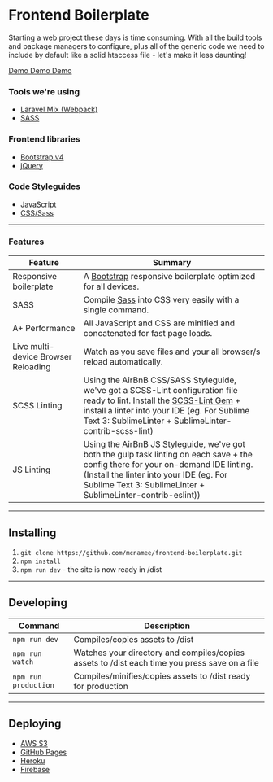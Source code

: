 # Frontend Boilerplate
Starting a web project these days is time consuming. With all the build tools and package managers to configure, plus all of the generic code we need to include by default like a solid htaccess file - let's make it less daunting!

[Demo Demo Demo](http://mcnamee.github.io/frontend-boilerplate/)

### Tools we're using
- [Laravel Mix (Webpack)](https://github.com/JeffreyWay/laravel-mix)
- [SASS](http://sass-lang.com/)

### Frontend libraries
- [Bootstrap v4](http://getbootstrap.com/)
- [jQuery](https://jquery.com/)

### Code Styleguides
- [JavaScript](https://github.com/airbnb/javascript)
- [CSS/Sass](https://github.com/airbnb/css)

---

### Features

| Feature                                | Summary |
|---|---|
| Responsive boilerplate                 | A [Bootstrap](http://getbootstrap.com) responsive boilerplate optimized for all devices. |
| SASS                                   | Compile [Sass](http://sass-lang.com/) into CSS very easily with a single command. |
| A+ Performance                         | All JavaScript and CSS are minified and concatenated for fast page loads. |
| Live multi-device Browser Reloading    | Watch as you save files and your all browser/s reload automatically. |
| SCSS Linting                           | Using the AirBnB CSS/SASS Styleguide, we've got a SCSS-Lint configuration file ready to lint. Install the [SCSS-Lint Gem](https://github.com/brigade/scss-lint#installation) + install a linter into your IDE (eg. For Sublime Text 3: SublimeLinter + SublimeLinter-contrib-scss-lint) |
| JS Linting                             | Using the AirBnB JS Styleguide, we've got both the gulp task linting on each save + the config there for your on-demand IDE linting. (Install the linter into your IDE (eg. For Sublime Text 3: SublimeLinter + SublimeLinter-contrib-eslint)) |

---

## Installing

1. `git clone https://github.com/mcnamee/frontend-boilerplate.git`
2. `npm install`
3. `npm run dev` - the site is now ready in /dist

---

## Developing

| Command | Description |
| --- | --- |
| `npm run dev` | Compiles/copies assets to /dist |
| `npm run watch` | Watches your directory and compiles/copies assets to /dist each time you press save on a file |
| `npm run production` | Compiles/minifies/copies assets to /dist ready for production |

---

## Deploying
- [AWS S3](https://github.com/yeoman/generator-webapp/blob/master/docs/recipes/aws-s3-deployment.md)
- [GitHub Pages](https://github.com/yeoman/generator-webapp/blob/master/docs/recipes/gh-pages.md)
- [Heroku](https://github.com/yeoman/generator-webapp/blob/master/docs/recipes/node-heroku.md)
- [Firebase](https://github.com/google/web-starter-kit/blob/master/docs/deploy-firebase.md)
